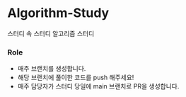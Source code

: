 # Algorithm-Study
스터디 속 스터디 알고리즘 스터디

### Role
- 매주 브랜치를 생성합니다.
- 해당 브랜치에 풀이한 코드를 push 해주세요!
- 매주 담당자가 스터디 당일에 main 브랜치로 PR을 생성합니다.

